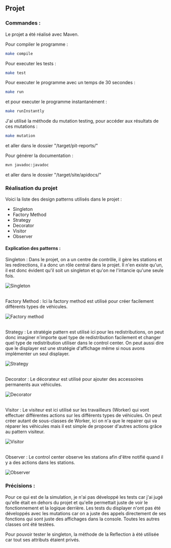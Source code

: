 ## Projet

### Commandes :
Le projet a été réalisé avec Maven.

Pour compiler le programme :
```bash
make compile
```

Pour executer les tests : 
```bash
make test
```

Pour executer le programme avec un temps de 30 secondes : 
```bash
make run
```

et pour executer le programme instantanément : 
```bash
make runInstantly
```

J'ai utilisé la méthode du mutation testing, pour accéder aux résultats de ces mutations :
```bash
make mutation
```
et aller dans le dossier "/target/pit-reports/"

Pour générer la documentation :
```bash
mvn javadoc:javadoc
```
et aller dans le dossier "/target/site/apidocs/"

### Réalisation du projet

Voici la liste des design patterns utilisés dans le projet :
- Singleton
- Factory Method
- Strategy
- Decorator
- Visitor
- Observer

#### Explication des patterns :
Singleton : Dans le projet, on a un centre de contrôle, il gère les stations et les redirections, il a donc un rôle central dans le projet. Il n'en existe qu'un, il est donc évident qu'il soit un singleton et qu'on ne l'intancie qu'une seule fois.

![](./UMLs/Singleton.jpg "Singleton")

<br/>
Factory Method : Ici la factory method est utilisé pour créer facilement différents types de véhicules.

![](./UMLs/FactoryMethod.jpg "Factory method")

<br/>
Strategy : Le stratégie pattern est utilisé ici pour les redistributions, on peut donc imaginer n'importe quel type de redistribution facilement et changer quel type de redistribution utiliser dans le control center. On peut aussi dire que le displayer est une stratégie d'affichage même si nous avons implémenter un seul displayer.

![](./UMLs/Strategy.jpg "Strategy")

<br/>
Decorator : Le décorateur est utilisé pour ajouter des accessoires permanents aux véhicules.

![](./UMLs/Decorator.jpg "Decorator")

<br/>
Visitor : Le visiteur est ici utilisé sur les travailleurs (Worker) qui vont effectuer différentes actions sur les différents types de véhicules. On peut créer autant de sous-classes de Worker, ici on n'a que le repairer qui va réparer les véhicules mais il est simple de proposer d'autres actions grâce au pattern visiteur.

![](./UMLs/Visitor.jpg "Visitor")

<br/>
Observer : Le control center observe les stations afin d'être notifié quand il y a des actions dans les stations.

![](./UMLs/Observer.jpg "Observer")

### Précisions :
Pour ce qui est de la simulation, je n'ai pas développé les tests car j'ai jugé qu'elle était en dehors du projet et qu'elle permettait juste de voir le fonctionnement et la logique derrière. Les tests du displayer n'ont pas été développés avec les mutations car on a juste des appels directement de ses fonctions qui sont juste des affichages dans la console. Toutes les autres classes ont été testées.

Pour pouvoir tester le singleton, la méthode de la Reflection à été utilisée car tout ses attributs étaient privés.
